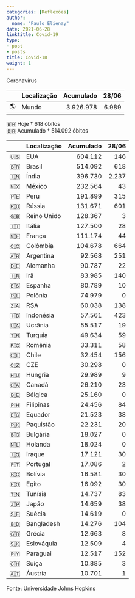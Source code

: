 ```yaml
---
categories: [Reflexões]
author:
  name: "Paulo Elienay"
date: 2021-06-28
linktitle: Covid-19
type:
- post
- posts
title: Covid-18
weight: 1
---
```


Coronavírus

|       | Localização | Acumulado | 28/06 |
| :---: | :---        | ---:      | ---:  |
| 🌎    | Mundo       | 3.926.978 | 6.989 | 

🇧🇷 Hoje † 618 óbitos  
🇧🇷 Acumulado † 514.092 óbitos

|       | Localização | Acumulado | 28/06 |
| :---: | :---        | ---:      | ---:  |
| 🇺🇸    | EUA         | 604.112   | 146   |
| 🇧🇷    | Brasil      | 514.092   | 618   |
| 🇮🇳    | Índia       | 396.730   | 2.237 |
| 🇲🇽    | México      | 232.564   | 43    |
| 🇵🇪    | Peru        | 191.899   | 315   |
| 🇷🇺    | Rússia      | 131.671   | 601   |
| 🇬🇧    | Reino Unido | 128.367   | 3     |
| 🇮🇹    | Itália      | 127.500   | 28    |
| 🇲🇫    | França      | 111.174   | 44    |
| 🇨🇴    | Colômbia    | 104.678   | 664   |
| 🇦🇷    | Argentina   | 92.568    | 251   |
| 🇩🇪    | Alemanha    | 90.787    | 22    |
| 🇮🇷    | Irã         | 83.985    | 140   |
| 🇪🇸    | Espanha     | 80.789    | 10    |
| 🇵🇱    | Polônia     | 74.979    | 0     |
| 🇿🇦    | RSA         | 60.038    | 138   |
| 🇮🇩    | Indonésia   | 57.561    | 423   |
| 🇺🇦    | Ucrânia     | 55.517    | 19    |
| 🇹🇷    | Turquia     | 49.634    | 59    |
| 🇷🇴    | Romênia     | 33.311    | 58    |
| 🇨🇱    | Chile       | 32.454    | 156   |
| 🇨🇿    | CZE         | 30.298    | 0     |
| 🇭🇺    | Hungria     | 29.989    | 9     |
| 🇨🇦    | Canadá      | 26.210    | 23    |
| 🇧🇪    | Bélgica     | 25.160    | 0     |
| 🇵🇭    | Filipinas   | 24.456    | 84    |
| 🇪🇨    | Equador     | 21.523    | 38    |
| 🇵🇰    | Paquistão   | 22.231    | 20    |
| 🇧🇬    | Bulgária    | 18.027    | 0     |
| 🇳🇱    | Holanda     | 18.024    | 0     |
| 🇮🇶    | Iraque      | 17.121    | 30    |
| 🇵🇹    | Portugal    | 17.086    | 2     |
| 🇧🇴    | Bolívia     | 16.581    | 30    |
| 🇪🇬    | Egito       | 16.092    | 30    |
| 🇹🇳    | Tunísia     | 14.737    | 83    |
| 🇯🇵    | Japão       | 14.659    | 38    |
| 🇸🇪    | Suécia      | 14.619    | 0     |
| 🇧🇩    | Bangladesh  | 14.276    | 104   |
| 🇬🇷    | Grécia      | 12.663    | 8     |
| 🇸🇰    | Eslováquia  | 12.509    | 4     |
| 🇵🇾    | Paraguai    | 12.517    | 152   |
| 🇨🇭    | Suíça       | 10.885    | 3     |
| 🇦🇹    | Áustria     | 10.701    | 1     |

Fonte: Universidade Johns Hopkins
